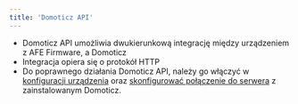 ```yaml
---
title: 'Domoticz API'
---
```


* Domoticz API umożliwia dwukierunkową integrację między urządzeniem z AFE Firmware, a Domoticz
* Integracja opiera się o protokół HTTP
* Do poprawnego działania Domoticz API, należy go włączyć w [konfiguracji urządzenia](/konfiguracja/konfiguracja-urzadzenia/konfiguracja-urzadzenia) oraz [skonfigurować połączenie do serwera](/konfiguracja/konfiguracja-urzadzenia/konfiguracja-mechanizmow-sterowania/serwer-domoticz) z zainstalowanym Domoticz.